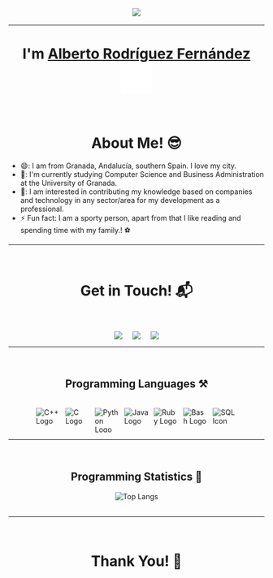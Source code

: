 <p align="center">
  <img src="https://miro.medium.com/max/2048/1*OohqW5DGh9CQS4hLY5FXzA.png" height="230"/>
</p>
<hr>
<h1 align="center">I'm <a href="https://github.com/AlbertoRodriguezFernandez">Alberto Rodríguez Fernández<a><img src="https://github.com/Kathryn-Jie/Kathryn-Jie/blob/main/wave.gif" width="60px"/></h1>
<Br>
<h1 align="center">About Me! 😎</h1>

- 😄: I am from Granada, Andalucía, southern Spain. I love my city.
- 🏫: I'm currently studying Computer Science and Business Administration at the University of Granada.
- 🔭: I am interested in contributing my knowledge based on companies and technology in any sector/area for my development as a professional.
- ⚡  Fun fact: I am a sporty person, apart from that I like reading and spending time with my family.! ⚽
  
<hr>
<Br>
<h1 align="center">Get in Touch! 📬</h1>
<Br>
<p align="center">
<a href="https://www.linkedin.com/in/alberto-rodguez-ferndz/" target="blank"><img align="center" src="https://img.shields.io/badge/Alberto Rodriguez Fernandez-0077B5?style=for-the-badge&logo=linkedin&logoColor=white" /></a> &nbsp;&nbsp;&nbsp;  <a href="mailto:arf170903@gmail.com" target="blank"><img align="center" src="https://img.shields.io/badge/arf170903@gmail.com-D14836?style=for-the-badge&logo=gmail&logoColor=white" /></a>    &nbsp;&nbsp;&nbsp;       <a href="https://github.com/AlbertoRodriguezFernandez" target="blank"><img align="center" src="https://img.shields.io/badge/AlbertoRodriguezFernandez-100000?style=for-the-badge&logo=github&logoColor=white" /></a>
</p>

<hr>
<Br>
<h2 align="center">Programming Languages ⚒️</h2>
<br/>
<div style="display: flex; justify-content: center; gap: 10px; flex-wrap: wrap;">
  <img width="48" height="48" src="https://img.icons8.com/color/48/c-plus-plus-logo.png" alt="C++ Logo">
  <img width="48" height="48" src="https://img.icons8.com/color/48/c-programming.png" alt="C Logo">
  <img width="48" height="48" src="https://img.icons8.com/color/48/python--v1.png" alt="Python Logo">
  <img width="48" height="48" src="https://img.icons8.com/color/48/java-coffee-cup-logo--v1.png" alt="Java Logo">
  <img width="48" height="48" src="https://img.icons8.com/color/48/ruby-programming-language.png" alt="Ruby Logo">
  <img width="48" height="48" src="https://img.icons8.com/fluency/48/bash.png" alt="Bash Logo">
  <img width="48" height="48" src="https://img.icons8.com/ios-filled/50/sql.png" alt="SQL Icon">
</div>



<hr>
<br>
<h2 align="center">Programming Statistics 🚀</h2>
<div align="center">
  <img src="https://github-readme-stats.vercel.app/api/top-langs/?username=AlbertoRodriguezFernandez&layout=compact&theme=dark" alt="Top Langs">
</div>


    
<Br>
<hr>
<Br>
<h1 align="center">Thank You! 🤵</h1>
